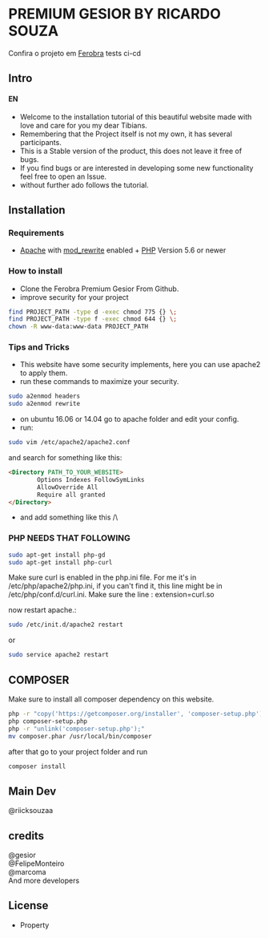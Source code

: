# PREMIUM GESIOR BY RICARDO SOUZA

Confira o projeto em [Ferobra](https://ferobraglobal.com)
tests ci-cd

## Intro

#### EN

- Welcome to the installation tutorial of this beautiful website made with love and care for you my dear Tibians.
- Remembering that the Project itself is not my own, it has several participants.
- This is a Stable version of the product, this does not leave it free of bugs.
- If you find bugs or are interested in developing some new functionality feel free to open an Issue.
- without further ado follows the tutorial.

## Installation

### Requirements

- [Apache](http://www.apache.org/) with [mod_rewrite](http://httpd.apache.org/docs/current/mod/mod_rewrite.html) enabled + [PHP](http://php.net) Version 5.6 or newer

### How to install

- Clone the Ferobra Premium Gesior From Github.
- improve security for your project

```bash
find PROJECT_PATH -type d -exec chmod 775 {} \;
find PROJECT_PATH -type f -exec chmod 644 {} \;
chown -R www-data:www-data PROJECT_PATH
```

### Tips and Tricks

- This website have some security implements, here you can use apache2 to apply them.
- run these commands to maximize your security.

```bash
sudo a2enmod headers
sudo a2enmod rewrite
```

- on ubuntu 16.06 or 14.04 go to apache folder and edit your config.
- run:

```bash
sudo vim /etc/apache2/apache2.conf
```

and search for something like this:

```markdown
<Directory PATH_TO_YOUR_WEBSITE>
        Options Indexes FollowSymLinks
        AllowOverride All
        Require all granted
</Directory>
```

- and add something like this /\

### PHP NEEDS THAT FOLLOWING

```bash
sudo apt-get install php-gd
sudo apt-get install php-curl
```

Make sure curl is enabled in the php.ini file. For me it's in /etc/php/apache2/php.ini, if you can't find it, this line might be in /etc/php/conf.d/curl.ini. Make sure the line :
extension=curl.so

now restart apache.:

```bash
sudo /etc/init.d/apache2 restart
```

or

```bash
sudo service apache2 restart
```

## COMPOSER

Make sure to install all composer dependency on this website.

```bash
php -r "copy('https://getcomposer.org/installer', 'composer-setup.php');"
php composer-setup.php
php -r "unlink('composer-setup.php');"
mv composer.phar /usr/local/bin/composer
```

after that go to your project folder and run
```bash
composer install
```


## Main Dev

@riicksouzaa

## credits

@gesior <br>
@FelipeMonteiro <br>
@marcoma <br>
And more developers

## License

- Property
